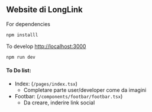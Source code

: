 ## Website di LongLink
For dependencies
```bash
npm installl
```

To develop [http://localhost:3000](http://localhost:3000) 
```bash
npm run dev
```

#### To Do list:
- Index: (```/pages/index.tsx```)
    - Completare parte user/developer come da imagini
- Footbar: (```/components/footbar/footbar.tsx```)
    - Da creare, inderire link social    
